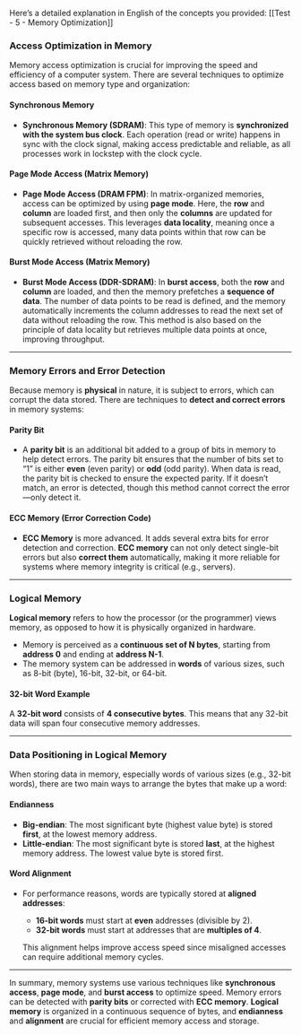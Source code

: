 Here’s a detailed explanation in English of the concepts you provided:
[[Test - 5 - Memory Optimization]] 
### Access Optimization in Memory

Memory access optimization is crucial for improving the speed and efficiency of a computer system. There are several techniques to optimize access based on memory type and organization:

#### Synchronous Memory
- **Synchronous Memory (SDRAM)**: This type of memory is **synchronized with the system bus clock**. Each operation (read or write) happens in sync with the clock signal, making access predictable and reliable, as all processes work in lockstep with the clock cycle.

#### Page Mode Access (Matrix Memory)
- **Page Mode Access (DRAM FPM)**: In matrix-organized memories, access can be optimized by using **page mode**. Here, the **row** and **column** are loaded first, and then only the **columns** are updated for subsequent accesses. This leverages **data locality**, meaning once a specific row is accessed, many data points within that row can be quickly retrieved without reloading the row.

#### Burst Mode Access (Matrix Memory)
- **Burst Mode Access (DDR-SDRAM)**: In **burst access**, both the **row** and **column** are loaded, and then the memory prefetches a **sequence of data**. The number of data points to be read is defined, and the memory automatically increments the column addresses to read the next set of data without reloading the row. This method is also based on the principle of data locality but retrieves multiple data points at once, improving throughput.

---

### Memory Errors and Error Detection

Because memory is **physical** in nature, it is subject to errors, which can corrupt the data stored. There are techniques to **detect and correct errors** in memory systems:

#### Parity Bit
- A **parity bit** is an additional bit added to a group of bits in memory to help detect errors. The parity bit ensures that the number of bits set to “1” is either **even** (even parity) or **odd** (odd parity). When data is read, the parity bit is checked to ensure the expected parity. If it doesn’t match, an error is detected, though this method cannot correct the error—only detect it.

#### ECC Memory (Error Correction Code)
- **ECC Memory** is more advanced. It adds several extra bits for error detection and correction. **ECC memory** can not only detect single-bit errors but also **correct them** automatically, making it more reliable for systems where memory integrity is critical (e.g., servers).

---

### Logical Memory

**Logical memory** refers to how the processor (or the programmer) views memory, as opposed to how it is physically organized in hardware.

- Memory is perceived as a **continuous set of N bytes**, starting from **address 0** and ending at **address N-1**.
- The memory system can be addressed in **words** of various sizes, such as 8-bit (byte), 16-bit, 32-bit, or 64-bit.

#### 32-bit Word Example
A **32-bit word** consists of **4 consecutive bytes**. This means that any 32-bit data will span four consecutive memory addresses.

---

### Data Positioning in Logical Memory

When storing data in memory, especially words of various sizes (e.g., 32-bit words), there are two main ways to arrange the bytes that make up a word:

#### Endianness
- **Big-endian**: The most significant byte (highest value byte) is stored **first**, at the lowest memory address.
- **Little-endian**: The most significant byte is stored **last**, at the highest memory address. The lowest value byte is stored first.

#### Word Alignment
- For performance reasons, words are typically stored at **aligned addresses**:
  - **16-bit words** must start at **even** addresses (divisible by 2).
  - **32-bit words** must start at addresses that are **multiples of 4**.
  
  This alignment helps improve access speed since misaligned accesses can require additional memory cycles.

---

In summary, memory systems use various techniques like **synchronous access**, **page mode**, and **burst access** to optimize speed. Memory errors can be detected with **parity bits** or corrected with **ECC memory**. **Logical memory** is organized in a continuous sequence of bytes, and **endianness** and **alignment** are crucial for efficient memory access and storage.